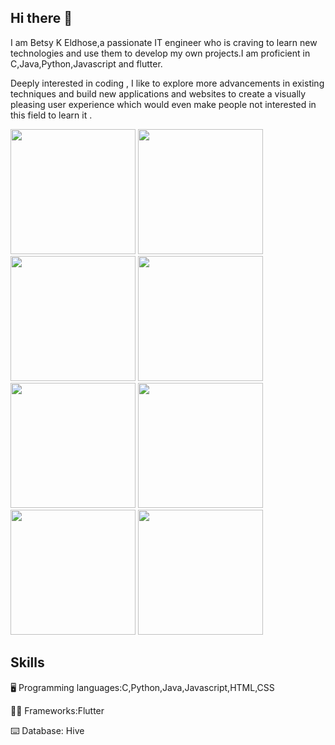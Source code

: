 ## Hi there 👋

I am Betsy K Eldhose,a passionate IT engineer who is craving to learn new technologies and use them to develop my own projects.I am proficient in C,Java,Python,Javascript and flutter.                                  

Deeply interested in coding , I like to explore more advancements in existing techniques and build new applications and websites to create a visually pleasing user experience which would even make people not interested in this field to learn it .    



<img src="https://github.com/user-attachments/assets/4227a640-6032-47e3-970c-564d02bdccee" width="200" /> <img src="https://github.com/user-attachments/assets/a8f12ed8-3a14-4339-b476-f3ff31485877" width="200" /> <img src="https://github.com/user-attachments/assets/2589bca0-f756-4eac-98d1-0115e3295b80" width="200" /> <img src="https://github.com/user-attachments/assets/4227a640-6032-47e3-970c-564d02bdccee" width="200" /> <img src="https://github.com/user-attachments/assets/4227a640-6032-47e3-970c-564d02bdccee" width="200" /> <img src="https://github.com/user-attachments/assets/4227a640-6032-47e3-970c-564d02bdccee" width="200" /> <img src="https://github.com/user-attachments/assets/4227a640-6032-47e3-970c-564d02bdccee" width="200" /> <img src="https://github.com/user-attachments/assets/4227a640-6032-47e3-970c-564d02bdccee" width="200" />








## Skills               

🖥️ Programming languages:C,Python,Java,Javascript,HTML,CSS           


👩‍💻 Frameworks:Flutter            


⌨️ Database: Hive                

